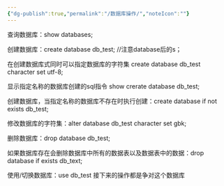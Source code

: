 ```yaml
---
{"dg-publish":true,"permalink":"/数据库操作/","noteIcon":""}
---
```



查询数据库：show databases;

创建数据库：create database db_test;
//注意database后的s；

在创建数据库式同时可以指定数据库的字符集
create database db_test  character  set  utf-8;

显示指定名称的数据库创建的sql指令
show crerate database db_test;

创建数据库，当指定名称的数据库不存在时执行创建：create database if not exists db_test;

修改数据库的字符集：alter database db_test character set gbk;

删除数据库：drop database db_test;

如果数据库存在会删除数据库中所有的数据表以及数据表中的数据：drop database if exists 
db_text;

使用/切换数据库：use db_test
接下来的操作都是争对这个数据库